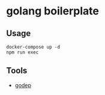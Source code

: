 # golang boilerplate


## Usage

```
docker-compose up -d
npm run exec
```

## Tools

- [godep](https://github.com/tools/godep)
